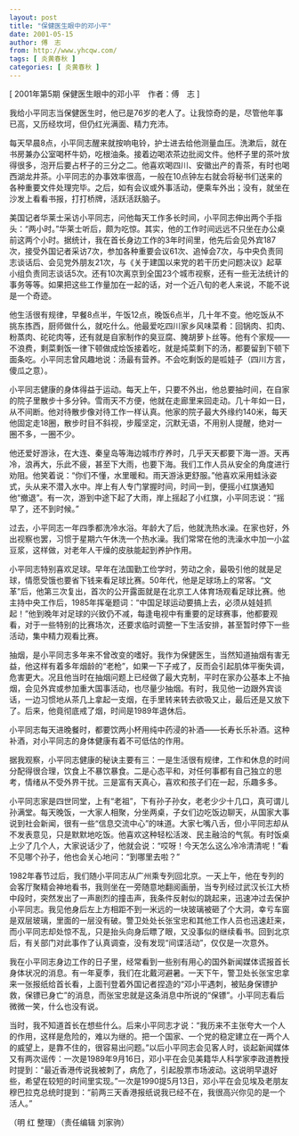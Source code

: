 ```yaml
---
layout: post
title: "保健医生眼中的邓小平"
date: 2001-05-15
author: 傅　志
from: http://www.yhcqw.com/
tags: [ 炎黄春秋 ]
categories: [ 炎黄春秋 ]
---
```



[ 2001年第5期 保健医生眼中的邓小平　作者：傅　志 ]

我给小平同志当保健医生时，他已是76岁的老人了。让我惊奇的是，尽管他年事已高，又历经坎坷，但仍红光满面、精力充沛。


每天早晨8点，小平同志醒来就按响电铃，护士进去给他测量血压。洗漱后，就在书房兼办公室喝杯牛奶，吃根油条。接着边喝浓茶边批阅文件。他杯子里的茶叶放得很多，泡开后要占杯子的三分之二。他喜欢喝四川、安徽出产的青茶，有时也喝西湖龙井茶。小平同志的办事效率很高，一般在10点钟左右就会将秘书们送来的各种重要文件处理完毕。之后，如有会议或外事活动，便乘车外出；没有，就坐在沙发上看看书报，打打桥牌，活跃活跃脑子。


美国记者华莱士采访小平同志，问他每天工作多长时间，小平同志伸出两个手指头：“两小时。”华莱士听后，颇为吃惊。其实，他的工作时间远远不只坐在办公桌前这两个小时。据统计，我在首长身边工作的3年时间里，他先后会见外宾187次，接受外国记者采访7次，参加各种重要会议61次、追悼会7次，与中央负责同志谈话后、会见党外朋友21次，与《关于建国以来党的若干历史问题决议》起草小组负责同志谈话5次。还有10次离京到全国23个城市视察，还有一些无法统计的事务等等。如果把这些工作量加在一起的话，对一个近八旬的老人来说，不能不说是一个奇迹。


他生活很有规律，早餐8点半，午饭12点，晚饭6点半，几十年不变。他吃饭从不挑东拣西，厨师做什么，就吃什么。他最爱吃四川家乡风味菜肴：回锅肉、扣肉、粉蒸肉、砣砣肉等，还有就是自家制作的臭豆腐、腌胡萝卜丝等。他有个家规——不浪费，剩菜剩饭一律下顿做成烩饭接着吃，就是炖菜剩下的汤，都要留到下顿下面条吃。小平同志曾风趣地说：汤最有营养。不会吃剩饭的是呱娃子（四川方言，傻瓜之意）。


小平同志健康的身体得益于运动。每天上午，只要不外出，他总要抽时间，在自家的院子里散步十多分钟。雪雨天不方便，他就在走廊里来回走动。几十年如一日，从不间断。他对待散步像对待工作一样认真。他家的院子最大外缘约140米，每天他固定走18圈，散步时目不斜视，步履坚定，沉默无语，不用别人提醒，绝对一圈不多，一圈不少。


他还爱好游泳，在大连、秦皇岛等海边城市疗养时，几乎天天都要下海一游。天再冷，浪再大，乐此不疲，甚至下大雨，也要下海。我们工作人员从安全的角度进行劝阻。他笑着说：“你们不懂，水里暖和。雨天游泳更舒服。”他喜欢采用蛙泳姿式，头从来不潜入水中。岸上有人专门掌握时间，时间一到，便摇小红旗通知他“撤退”。有一次，游到中途下起了大雨，岸上摇起了小红旗，小平同志说：“摇早了，还不到时候。”


过去，小平同志一年四季都洗冷水浴。年龄大了后，他就洗热水澡。在家也好，外出视察也罢，习惯于星期六午休洗一个热水澡。我们常常在他的洗澡水中加一小盆豆浆，这样做，对老年人干燥的皮肤能起到养护作用。


小平同志特别喜欢足球。早年在法国勤工俭学时，劳动之余，最吸引他的就是足球，情愿受饿也要省下钱来看足球比赛。50年代，他是足球场上的常客。“文革”后，他第三次复出，首次的公开露面就是在北京工人体育场观看足球比赛。他主持中央工作后，1985年挥毫题词：“中国足球运动要搞上去，必须从娃娃抓起！”他到晚年对足球的兴致仍不减，每逢电视中有重要的足球赛事，他都要观看，对于一些特别的比赛场次，还要求临时调整一下生活安排，甚至暂时停下一些活动，集中精力观看比赛。


抽烟，是小平同志多年来不曾改变的嗜好。我作为保健医生，当然知道抽烟有害无益，他这样有着多年烟龄的“老枪”，如果一下子戒了，反而会引起肌体平衡失调，危害更大。况且他当时在抽烟问题上已经做了最大克制，平时在家办公基本上不抽烟，会见外宾或参加重大国事活动，也尽量少抽烟。有时，我见他一边跟外宾谈话，一边习惯地从茶几上拿起一支烟，在手里转来转去欲吸又止，最后还是又放下了。后来，他竟彻底戒了烟，时间是1989年退休后。

小平同志每天进晚餐时，都要饮两小杯用纯中药浸的补酒——长寿长乐补酒。这种补酒，对小平同志的身体健康有着不可低估的作用。


据我观察，小平同志健康的秘诀主要有三：一是生活很有规律，工作和休息的时间分配得很合理，饮食上不暴饮暴食。二是心态平和，对任何事都有自己独立的思考，情绪从不受外界干扰。三是富有天真心，喜欢和孩子们在一起，乐趣多多。


小平同志家是四世同堂，上有“老祖”，下有孙子孙女，老老少少十几口，真可谓儿孙满堂。每天晚饭，一大家人相聚，分坐两桌，子女们边吃饭边聊天，从国家大事说到社会新闻，很有一些“信息交流中心”的味道。大家七嘴八舌，但小平同志却从不发表意见，只是默默地吃饭。他喜欢这种轻松活泼、民主融洽的气氛。有时饭桌上少了几个人，大家说话少了，他就会说：“哎呀！今天怎么这么冷冷清清呢！”看不见哪个孙子，他也会关心地问：“到哪里去啦？”


1982年春节过后，我们随小平同志从广州乘专列回北京。一天上午，他在专列的会客厅聚精会神地看书，我则坐在一旁随意地翻阅画册，当专列经过武汉长江大桥中段时，突然发出了一声剧烈的撞击声，我条件反射似的跳起来，迅速冲过去保护小平同志。我见他身后左上方相距不到一米远的一块玻璃被砸了个大洞，幸亏车窗是双层玻璃，里面的一层没有破。警卫处处长张宝忠和其他工作人员也迅速赶来，而小平同志却处惊不乱，只是抬头向身后瞟了眼，又没事似的继续看书。回到北京后，有关部门对此事作了认真调查，没有发现“间谍活动”，仅仅是一次意外。


我在小平同志身边工作的日子里，经常看到一些别有用心的国外新闻媒体谎报首长身体状况的消息。有一年夏季，我们在北戴河避暑。一天下午，警卫处长张宝忠拿来一张报纸给首长看，上面刊登着外国记者捏造的“邓小平遇刺，被贴身保镖护救，保镖已身亡”的消息，而张宝忠就是这条消息中所说的“保镖”。小平同志看后微微一笑，什么也没有说。


当时，我不知道首长在想些什么。后来小平同志才说：“我历来不主张夸大一个人的作用，这样是危险的，难以为继的。把一个国家、一个党的稳定建立在一两个人的威望上，是靠不住的，很容易出问题。”以后小平同志会见客人时，谈起新闻媒体又有两次谣传：一次是1989年9月16日，邓小平在会见美籍华人科学家李政道教授时提到：“最近香港传说我被刺了，病危了，引起股票市场波动。这说明早退好些，希望在较短的时间里实现。”一次是1990提5月13日，邓小平在会见埃及老朋友穆巴拉克总统时提到：“前两三天香港报纸说我已经不在，我很高兴你见的是一个活人。”

（明 红 整理）（责任编辑 刘家驹）


